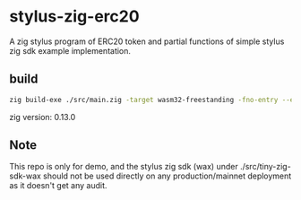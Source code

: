 # stylus-zig-erc20
A zig stylus program of ERC20 token and partial functions of simple stylus zig sdk example implementation.

## build
```bash
zig build-exe ./src/main.zig -target wasm32-freestanding -fno-entry --export=user_entrypoint -OReleaseSmall
```
zig version: 0.13.0


## Note
This repo is only for demo, and the stylus zig sdk (wax) under ./src/tiny-zig-sdk-wax should not be used directly on any production/mainnet deployment as it doesn't get any audit.
